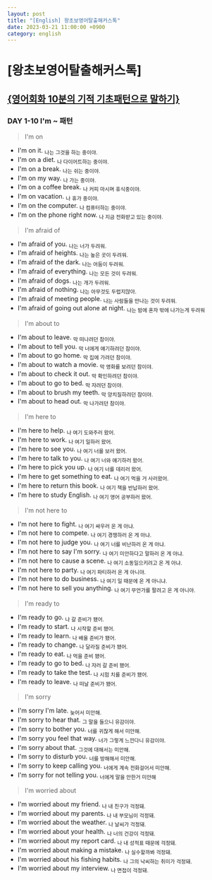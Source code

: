 ```yaml
---
layout: post
title: "[English] 왕초보영어탈출해커스톡"
date: 2023-03-21 11:00:00 +0900
category: english
---
```


# [왕초보영어탈출해커스톡]

## <span class="deeplinks"><a href="" data-v="kRXvgXdgJkQ">{영어회화 10분의 기적 기초패턴으로 말하기}</a></span>

### DAY 1-10 I'm ~ 패턴

> I'm on

- I'm on it. <sub>나는 그것을 하는 중이야.</sub>
- I'm on a diet. <sub>나 다이어트하는 중이야.</sub>
- I'm on a break. <sub>나는 쉬는 중이야.</sub>
- I'm on my way. <sub>나 가는 중이야.</sub>
- I'm on a coffee break. <sub>나 커피 마시며 휴식중이야.</sub>
- I'm on vacation. <sub>나 휴가 중이야.</sub>
- I'm on the computer. <sub>나 컴퓨터하는 중이야.</sub>
- I'm on the phone right now. <sub>나 지금 전화받고 있는 중이야.</sub>

> I'm afraid of

- I'm afraid of you. <sub>나는 너가 두려워.</sub>
- I'm afraid of heights. <sub>나는 높은 곳이 두려워.</sub>
- I'm afraid of the dark. <sub>나는 어둠이 두려워.</sub>
- I'm afraid of everything. <sub>나는 모든 것이 두려워.</sub>
- I'm afraid of dogs. <sub>나는 개가 두려워.</sub>
- I'm afraid of nothing. <sub>나는 아무것도 두렵지않아.</sub>
- I'm afraid of meeting people. <sub>나는 사람들을 만나는 것이 두려워.</sub>
- I'm afraid of going out alone at night. <sub>나는 밤에 혼자 밖에 나가는게 두려워</sub>

> I'm about to 

- I'm about to leave. <sub>막 떠나려던 참이야.</sub>
- I'm about to tell you. <sub>막 너에게 얘기하려던 참이야.</sub>
- I'm about to go home. <sub>막 집에 가려던 참이야.</sub>
- I'm about to watch a movie. <sub>막 영화를 보려던 참이야.</sub>
- I'm about to check it out. <sub>막 확인하려던 참이야.</sub>
- I'm about to go to bed. <sub>막 자려던 참이야.</sub>
- I'm about to brush my teeth. <sub>막 양치질하려던 참이야.</sub>
- I'm about to head out. <sub>막 나가려던 참이야.</sub>

> I'm here to

- I'm here to help. <sub>나 여기 도와주러 왔어.</sub>
- I'm here to work. <sub>나 여기 일하러 왔어.</sub>
- I'm here to see you. <sub>나 여기 너를 보러 왔어.</sub>
- I'm here to talk to you. <sub>나 여기 너와 얘기하러 왔어.</sub>
- I'm here to pick you up. <sub>나 여기 너를 데리러 왔어.</sub>
- I'm here to get something to eat. <sub>나 여기 먹을 거 사러왔어.</sub>
- I'm here to return this book. <sub>나 여기 책을 반납하러 왔어.</sub>
- I'm here to study English. <sub>나 여기 영어 공부하러 왔어.</sub>

> I'm not here to

- I'm not here to fight. <sub>나 여기 싸우러 온 게 아냐.</sub>
- I'm not here to compete. <sub>나 여기 경쟁하러 온 게 아냐.</sub>
- I'm not here to judge you. <sub>나 여기 너를 비난하러 온 게 아냐.</sub>
- I'm not here to say I'm sorry. <sub>나 여기 미안하다고 말하러 온 게 아냐.</sub>
- I'm not here to cause a scene. <sub>나 여기 소동일으키려고 온 게 아냐.</sub>
- I'm not here to party. <sub>나 여기 파티하러 온 게 아니야.</sub>
- I'm not here to do business. <sub>나 여기 일 때문에 온 게 아니냐.</sub>
- I'm not here to sell you anything. <sub>나 여기 무언가를 팔려고 온 게 아니야.</sub>

> I'm ready to

- I'm ready to go. <sub>나 갈 준비가 됐어.</sub>
- I'm ready to start. <sub>나 시작할 준비 됐어.</sub>
- I'm ready to learn. <sub>나 배울 준비가 됐어.</sub>
- I'm ready to change. <sub>나 달라질 준비가 됐어.</sub>
- I'm ready to eat. <sub>나 먹을 준비 됐어.</sub>
- I'm ready to go to bed. <sub>나 자러 갈 준비 됐어.</sub>
- I'm ready to take the test. <sub>나 시험 치를 준비가 됐어.</sub>
- I'm ready to leave. <sub>나 떠날 준비가 됐어.</sub>

> I'm sorry

- I'm sorry I'm late. <sub>늦어서 미안해.</sub>
- I'm sorry to hear that. <sub>그 말을 들으니 유감이야.</sub>
- I'm sorry to bother you. <sub>너를 귀찮게 해서 미안해.</sub>
- I'm sorry you feel that way. <sub>너가 그렇게 느낀다니 유감이야.</sub>
- I'm sorry about that. <sub>그것에 대해서는 미안해.</sub>
- I'm sorry to disturb you. <sub>너를 방해해서 미안해.</sub>
- I'm sorry to keep calling you. <sub>너에게 계속 전화걸어서 미안해.</sub>
- I'm sorry for not telling you. <sub>너에게 말을 안한거 미안해</sub>

> I'm worried about

- I'm worried about my friend. <sub>나 내 친구가 걱정돼.</sub>
- I'm worried about my parents. <sub>나 내 부모님이 걱정돼.</sub>
- I'm worried about the weather. <sub>나 날씨가 걱정돼.</sub>
- I'm worried about your health. <sub>나 너의 건강이 걱정돼.</sub>
- I'm worried about my report card. <sub>나 내 성적표 때문에 걱정돼.</sub>
- I'm worried about making a mistake. <sub>나 실수할까봐 걱정돼.</sub>
- I'm worried about his fishing habits. <sub>나 그의 낙씨하는 취미가 걱정돼.</sub>
- I'm worried about my interview. <sub>나 면접이 걱정돼.</sub>